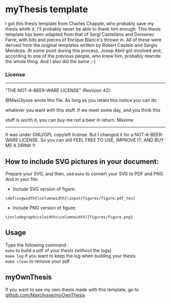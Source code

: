# myThesis template
I got this thesis template from Charles Chapple, who probably save my thesis whith it.  I'll probably never be able to thank him enough.
This thesis template has been adapted from that of Sergi Castellano and Domenec Farre, with bits and pieces of Enrique Blanco's thrown in.  All of these were derived from the original templates written by Robert Castelo and Sergio Mendoza.  At some point during this process, Josep Abril got involved and, according to one of the previous people, who knew him, probably rewrote the whole thing. And I also did the same ;-)

### License
---
"THE NOT-A-BEER-WARE LICENSE" (Revision 42):

@MaxUlysse wrote this file.  As long as you retain this notice you can do

whatever you want with this stuff.  If we meet some day, and you think this

stuff is worth it, you can buy me not a beer in return.  Maxime

---
It was under GNU/GPL copyleft license.  But I changed it for a NOT-A-BEER-WARE LICENSE.  So you can still FEEL FREE TO USE, IMPROVE IT, AND BUY ME A DRINK !!

## How to include SVG pictures in your document:
Prepare your SVG, and then, use <code>make</code> to convert your SVG to PDF and PNG
And in your file:
- Include SVG version of figure:
```
\def\svgwidth{\columnwidth}\input{figures/figure.pdf_tex}
```
- Include PNG version of figure:
```
\includegraphics[width=\columnwidth]{figures/figure.png}
```

## Usage
Type the following command :  
<code>make</code> to build a pdf of your thesis (without the logs)  
<code>make log</code> if you want to keep the log when building your thesis  
<code>make clean</code> to remove your pdf

## myOwnThesis
If you want to see my own thesis made with this template, go to [github.com/MaxUlysse/myOwnThesis](https://github.com/MaxUlysse/myOwnThesis)